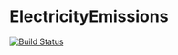 # ElectricityEmissions

[![Build Status](https://github.com/j-gorka/ElectricityEmissions.jl/actions/workflows/CI.yml/badge.svg?branch=main)](https://github.com/j-gorka/ElectricityEmissions.jl/actions/workflows/CI.yml?query=branch%3Amain)

